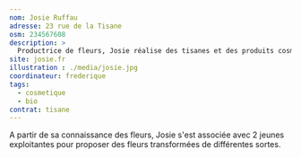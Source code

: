 ```yaml
---
nom: Josie Ruffau
adresse: 23 rue de la Tisane
osm: 234567608
description: >
  Productrice de fleurs, Josie réalise des tisanes et des produits cosmétiques
site: josie.fr
illustration : ./media/josie.jpg
coordinateur: frederique
tags:
  - cosmetique
  - bio
contrat: tisane
---
```


A partir de sa connaissance des fleurs, Josie s'est associée avec 2 jeunes exploitantes pour proposer des fleurs transformées de différentes sortes.
